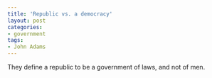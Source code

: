 ```yaml
---
title: 'Republic vs. a democracy'
layout: post
categories:
- government
tags:
- John Adams
---
```


They define a republic to be a government of laws, and not of men.